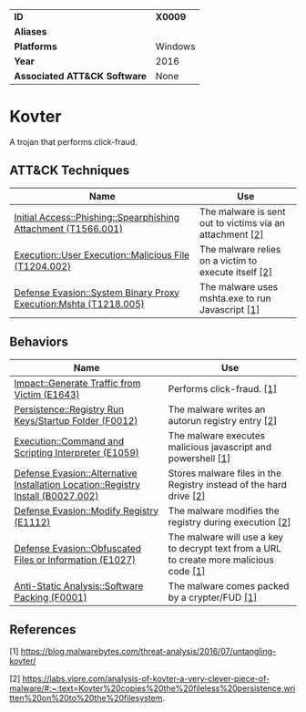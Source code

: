 |||
|---|---|
|**ID**|**X0009**|
|**Aliases**||
|**Platforms**|Windows|
|**Year**|2016|
|**Associated ATT&CK Software**|None|


Kovter
======
A trojan that performs click-fraud.


ATT&CK Techniques
-----------------
|Name|Use|
|---|---|
|[Initial Access::Phishing::Spearphishing Attachment (T1566.001)](https://attack.mitre.org/techniques/T1566/001/)|The malware is sent out to victims via an attachment [[2]](#2)|
|[Execution::User Execution::Malicious File (T1204.002)](https://attack.mitre.org/techniques/T1204/002/)|The malware relies on a victim to execute itself [[2]](#2)|
|[Defense Evasion::System Binary Proxy Execution:Mshta (T1218.005)](https://attack.mitre.org/techniques/T1218/005/)|	The malware uses mshta.exe to run Javascript [[1]](#1)|

Behaviors
---------
|Name|Use|
|---|---|
|[Impact::Generate Traffic from Victim (E1643)](../impact/generate-traffic-from-victim.md)|Performs click-fraud. [[1]](#1)|
|[Persistence::Registry Run Keys/Startup Folder (F0012)](../persistence/registry-run-keys-startup-folder.md)|The malware writes an autorun registry entry [[2]](#2)|
|[Execution::Command and Scripting Interpreter (E1059)](../execution/command-and-scripting-interpreter.md)|The malware executes malicious javascript and powershell [[1]](#1)|
|[Defense Evasion::Alternative Installation Location::Registry Install (B0027.002)](../defense-evasion/alternative-installation-location.md)|Stores malware files in the Registry instead of the hard drive [[2]](#2)|
|[Defense Evasion::Modify Registry (E1112)](../defense-evasion/modify-registry.md)|The malware modifies the registry during execution [[2]](#2)|
|[Defense Evasion::Obfuscated Files or Information (E1027)](../defense-evasion/obfuscated-files-or-information.md)|The malware will use a key to decrypt text from a URL to create more malicious code [[1]](#1)|
|[Anti-Static Analysis::Software Packing (F0001)](../anti-static-analysis/software-packing.md)|The malware comes packed by a crypter/FUD [[1]](#1)|

References
----------
<a name="1">[1]</a> https://blog.malwarebytes.com/threat-analysis/2016/07/untangling-kovter/

<a name="2">[2]</a> https://labs.vipre.com/analysis-of-kovter-a-very-clever-piece-of-malware/#:~:text=Kovter%20copies%20the%20fileless%20persistence,written%20on%20to%20the%20filesystem.
